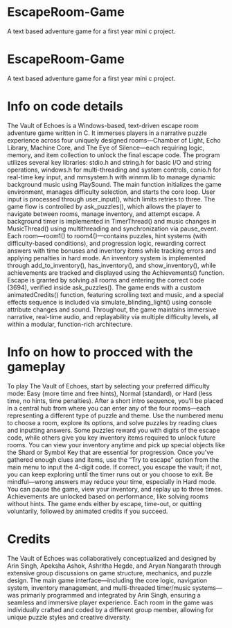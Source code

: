 # EscapeRoom-Game
A text based adventure game for a first year mini c project. 
# EscapeRoom-Game
A text based adventure game for a first year mini c project. 
# Info on code details
The Vault of Echoes is a Windows-based, text-driven escape room adventure game written in C. It immerses players in a narrative puzzle experience across four uniquely designed rooms—Chamber of Light, Echo Library, Machine Core, and The Eye of Silence—each requiring logic, memory, and item collection to unlock the final escape code. The program utilizes several key libraries: stdio.h and string.h for basic I/O and string operations, windows.h for multi-threading and system controls, conio.h for real-time key input, and mmsystem.h with winmm.lib to manage dynamic background music using PlaySound. The main function initializes the game environment, manages difficulty selection, and starts the core loop. User input is processed through user_input(), which limits retries to three. The game flow is controlled by ask_puzzles(), which allows the player to navigate between rooms, manage inventory, and attempt escape. A background timer is implemented in TimerThread() and music changes in MusicThread() using multithreading and synchronization via pause_event. Each room—room1() to room4()—contains puzzles, hint systems (with difficulty-based conditions), and progression logic, rewarding correct answers with time bonuses and inventory items while tracking errors and applying penalties in hard mode. An inventory system is implemented through add_to_inventory(), has_inventory(), and show_inventory(), while achievements are tracked and displayed using the Achievements() function. Escape is granted by solving all rooms and entering the correct code (3694), verified inside ask_puzzles(). The game ends with a custom animatedCredits() function, featuring scrolling text and music, and a special effects sequence is included via simulate_blinding_light() using console attribute changes and sound. Throughout, the game maintains immersive narrative, real-time audio, and replayability via multiple difficulty levels, all within a modular, function-rich architecture.
# Info on how to procced with the gameplay
To play The Vault of Echoes, start by selecting your preferred difficulty mode: Easy (more time and free hints), Normal (standard), or Hard (less time, no hints, time penalties). After a short intro sequence, you’ll be placed in a central hub from where you can enter any of the four rooms—each representing a different type of puzzle and theme. Use the numbered menu to choose a room, explore its options, and solve puzzles by reading clues and inputting answers. Some puzzles reward you with digits of the escape code, while others give you key inventory items required to unlock future rooms. You can view your inventory anytime and pick up special objects like the Shard or Symbol Key that are essential for progression. Once you've gathered enough clues and items, use the “Try to escape” option from the main menu to input the 4-digit code. If correct, you escape the vault; if not, you can keep exploring until the timer runs out or you choose to exit. Be mindful—wrong answers may reduce your time, especially in Hard mode. You can pause the game, view your inventory, and replay up to three times. Achievements are unlocked based on performance, like solving rooms without hints. The game ends either by escape, time-out, or quitting voluntarily, followed by animated credits if you succeed.
# Credits
The Vault of Echoes was collaboratively conceptualized and designed by Arin Singh, Apeksha Ashok, Ashritha Hegde, and Aryan Nangarath through extensive group discussions on game structure, mechanics, and puzzle design. The main game interface—including the core logic, navigation system, inventory management, and multi-threaded timer/music systems—was primarily programmed and integrated by Arin Singh, ensuring a seamless and immersive player experience. Each room in the game was individually crafted and coded by a different group member, allowing for unique puzzle styles and creative diversity.

